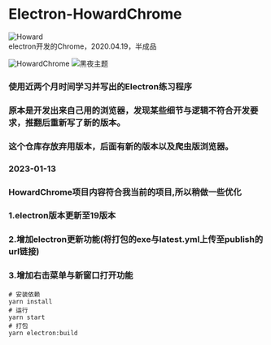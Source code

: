 # Electron-HowardChrome
![Howard](http://www.chacuo.net/uploads/charphoto/2020/20200902/b5de6a784a2e1a86c372875ce23a455d_p.png "Howard")                                                                                
electron开发的Chrome，2020.04.19，半成品

![HowardChrome](https://raw.githubusercontent.com/tt20050510/Electron-HowardChrome/master/white.png "optional title")
![黑夜主题](https://raw.githubusercontent.com/tt20050510/Electron-HowardChrome/master/black.png "optional title")

### 使用近两个月时间学习并写出的Electron练习程序
### 原本是开发出来自己用的浏览器，发现某些细节与逻辑不符合开发要求，推翻后重新写了新的版本。
### 这个仓库存放弃用版本，后面有新的版本以及爬虫版浏览器。
### 2023-01-13
### HowardChrome项目内容符合我当前的项目,所以稍做一些优化
### 1.electron版本更新至19版本
### 2.增加electron更新功能(将打包的exe与latest.yml上传至publish的url链接)
### 3.增加右击菜单与新窗口打开功能

```shell
# 安装依赖
yarn install
# 运行
yarn start
# 打包
yarn electron:build
```

